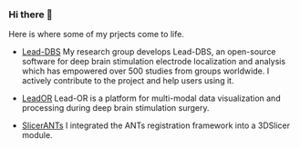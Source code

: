 ### Hi there 👋

Here is where some of my prjects come to life.

- [Lead-DBS](https://github.com/netstim/leaddbs) My research group develops Lead-DBS, an open-source software for deep brain stimulation electrode localization and analysis which has empowered over 500 studies from groups worldwide. I actively contribute to the project and help users using it.

- [LeadOR](https://github.com/netstim/SlicerNetstim) Lead-OR is a platform for multi-modal data visualization and processing during deep brain stimulation surgery.

- [SlicerANTs](https://github.com/netstim/SlicerANTs) I integrated the ANTs registration framework into a 3DSlicer module. 

<!--
**simonoxen/simonoxen** is a ✨ _special_ ✨ repository because its `README.md` (this file) appears on your GitHub profile.

Here are some ideas to get you started:

- 🔭 I’m currently working on ...
- 🌱 I’m currently learning ...
- 👯 I’m looking to collaborate on ...
- 🤔 I’m looking for help with ...
- 💬 Ask me about ...
- 📫 How to reach me: ...
- 😄 Pronouns: ...
- ⚡ Fun fact: ...
-->
